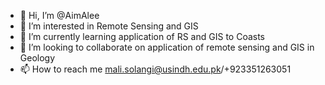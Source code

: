 - 👋 Hi, I’m @AimAlee
- 👀 I’m interested in Remote Sensing and GIS
- 🌱 I’m currently learning application of RS and GIS to Coasts
- 💞️ I’m looking to collaborate on application of remote sensing and GIS in Geology
- 📫 How to reach me mali.solangi@usindh.edu.pk/+923351263051

<!---
AimAlee/AimAlee is a ✨ special ✨ repository because its `README.md` (this file) appears on your GitHub profile.
You can click the Preview link to take a look at your changes.
--->
